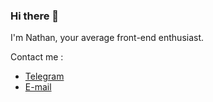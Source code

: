 ### Hi there 👋
I'm Nathan, your average front-end enthusiast.  
  
Contact me :
- [Telegram](https://t.me/ayyestism_luv)
- [E-mail](mailto:nathandawit555@gmail.com)
